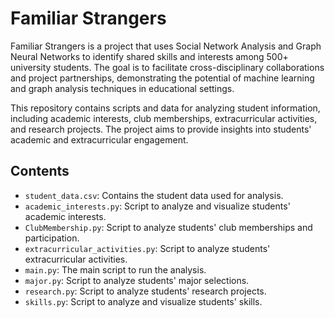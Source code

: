 # Familiar Strangers

Familiar Strangers is a project that uses Social Network Analysis and Graph Neural Networks to identify shared skills and interests among  500+ university students.
The goal is to facilitate cross-disciplinary collaborations and project partnerships, demonstrating the potential of machine learning and graph analysis techniques in educational settings.


This repository contains scripts and data for analyzing student information, including academic interests, club memberships, extracurricular activities, and research projects. The project aims to provide insights into students' academic and extracurricular engagement.

## Contents

- `student_data.csv`: Contains the student data used for analysis.
- `academic_interests.py`: Script to analyze and visualize students' academic interests.
- `ClubMembership.py`: Script to analyze students' club memberships and participation.
- `extracurricular_activities.py`: Script to analyze students' extracurricular activities.
- `main.py`: The main script to run the analysis.
- `major.py`: Script to analyze students' major selections.
- `research.py`: Script to analyze students' research projects.
- `skills.py`: Script to analyze and visualize students' skills.

